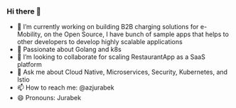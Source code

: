 ### Hi there 👋


- 🔭 I’m currently working on building B2B charging solutions for e-Mobility, on the Open Source, I have bunch of sample apps that helps to other developers to develop highly scalable applications
- 🌱 Passionate about Golang and k8s
- 👯 I’m looking to collaborate for scaling RestaurantApp as a SaaS platform
- 💬 Ask me about Cloud Native, Microservices, Security, Kubernetes, and Istio
- 📫 How to reach me: @azjurabek
- 😄 Pronouns: Jurabek
